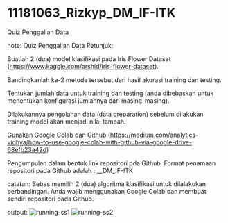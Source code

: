 # 11181063_Rizkyp_DM_IF-ITK
Quiz Penggalian Data

note:
Quiz Penggalian Data
Petunjuk:

Buatlah 2 (dua) model klasifikasi pada Iris Flower Dataset (https://www.kaggle.com/arshid/iris-flower-dataset).

Bandingkanlah ke-2 metode tersebut dari hasil akurasi training dan testing.

Tentukan jumlah data untuk training dan testing (anda dibebaskan untuk menentukan konfigurasi jumlahnya dari masing-masing).

Dilakukannya pengolahan data (data preparation) sebelum dilakukan training model akan menjadi nilai tambah.

Gunakan Google Colab dan Github (https://medium.com/analytics-vidhya/how-to-use-google-colab-with-github-via-google-drive-68efb23a42d)

Pengumpulan dalam bentuk link repositori pda Github.
Format penamaan repositori pada Github adalah : <NIM>_<NamaSingkat>_DM_IF-ITK

catatan:
Bebas memilih 2 (dua) algoritma klasifikasi untuk dilalakukan perbandingan.
Anda wajib menggunakan Google Colab dan membuat sendiri repositori pada Github.

 output:
![running-ss1](https://user-images.githubusercontent.com/73746365/155256059-d2f52b15-8728-4add-a209-f997648448f9.JPG)
![running-ss2](https://user-images.githubusercontent.com/73746365/155256068-17b8649e-7342-4026-8313-2d0e1a3ae7f6.JPG)
